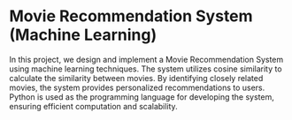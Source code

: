 # Movie Recommendation System (Machine Learning)
In this project, we design and implement a Movie Recommendation System using machine learning techniques. The system utilizes cosine similarity to calculate the similarity between movies. By identifying closely related movies, the system provides personalized recommendations to users. Python is used as the programming language for developing the system, ensuring efficient computation and scalability.

